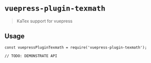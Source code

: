 # `vuepress-plugin-texmath`

> KaTex support for vuepress

## Usage

```
const vuepressPluginTexmath = require('vuepress-plugin-texmath');

// TODO: DEMONSTRATE API
```
